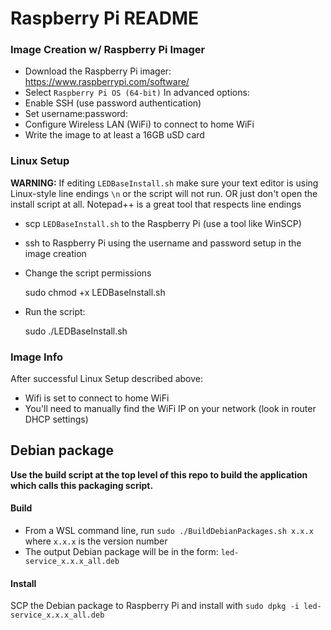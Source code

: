 # Raspberry Pi README

### Image Creation w/ Raspberry Pi Imager

- Download the Raspberry Pi imager: https://www.raspberrypi.com/software/
- Select `Raspberry Pi OS (64-bit)`
In advanced options:
- Enable SSH (use password authentication)
- Set username:password:
- Configure Wireless LAN (WiFi) to connect to home WiFi
- Write the image to at least a 16GB uSD card

### Linux Setup

**WARNING:** If editing `LEDBaseInstall.sh` make sure your text editor is using Linux-style line endings `\n` or the script will not run. OR just don't open the install script at all. Notepad++ is a great tool that respects line endings

- scp `LEDBaseInstall.sh` to the Raspberry Pi (use a tool like WinSCP)
- ssh to Raspberry Pi using the username and password setup in the image creation
- Change the script permissions

    sudo chmod +x LEDBaseInstall.sh

- Run the script:

    sudo ./LEDBaseInstall.sh


### Image Info
After successful Linux Setup described above:
- Wifi is set to connect to home WiFi
- You'll need to manually find the WiFi IP on your network (look in router DHCP settings)


## Debian package

**Use the build script at the top level of this repo to build the application which calls this packaging script.**

#### Build

 - From a WSL command line, run `sudo ./BuildDebianPackages.sh x.x.x` where `x.x.x` is the version number
 - The output Debian package will be in the form: `led-service_x.x.x_all.deb`

#### Install

SCP the Debian package to Raspberry Pi and install with `sudo dpkg -i led-service_x.x.x_all.deb`